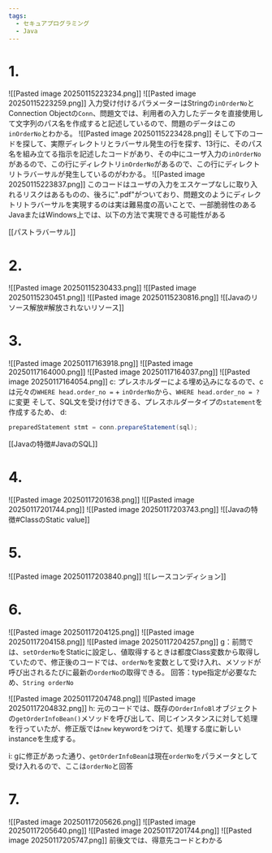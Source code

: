 ```yaml
---
tags:
  - セキュアプログラミング
  - Java
---
```


# 1.
![[Pasted image 20250115223234.png]]
![[Pasted image 20250115223259.png]]
入力受け付けるパラメーターはStringの`inOrderNo`とConnection Objectの`Conn`、問題文では、利用者の入力したデータを直接使用して文字列のパス名を作成すると記述しているので、問題のデータはこの`inOrderNo`とわかる。
![[Pasted image 20250115223428.png]]
そして下のコードを探して、実際ディレクトリとラバーサル発生の行を探す、13行に、そのパス名を組み立てる指示を記述したコードがあり、その中にユーザ入力の`inOrderNo`があるので、この行にディレクトリ`inOrderNo`があるので、この行にディレクトリトラバーサルが発生しているのがわかる。
![[Pasted image 20250115223837.png]]
このコードはユーザの入力をエスケープなしに取り入れるリスクはあるものの、後ろに".pdf"がついており、問題文のようにディレクトリトラバーサルを実現するのは実は難易度の高いことで、一部脆弱性のあるJavaまたはWindows上では、以下の方法で実現できる可能性がある

[[パストラバーサル]]

# 2.
![[Pasted image 20250115230433.png]]
![[Pasted image 20250115230451.png]]
![[Pasted image 20250115230816.png]]
![[Javaのリソース解放#解放されないリソース]]

# 3.
![[Pasted image 20250117163918.png]]
![[Pasted image 20250117164000.png]]
![[Pasted image 20250117164037.png]]
![[Pasted image 20250117164054.png]]
c:
プレスホルダーによる埋め込みになるので、cは元々の`WHERE head.order_no =` + `inOrderNo`から、`WHERE head.order_no = ?`に変更
そして、SQL文を受け付けできる、プレスホルダータイプの`statement`を作成するため、
d:
```java
preparedStatement stmt = conn.prepareStatement(sql);
```
[[Javaの特徴#JavaのSQL]]

# 4.
![[Pasted image 20250117201638.png]]
![[Pasted image 20250117201744.png]]
![[Pasted image 20250117203743.png]]
![[Javaの特徴#ClassのStatic value]]

# 5.
![[Pasted image 20250117203840.png]]
![[レースコンディション]]

# 6.
![[Pasted image 20250117204125.png]]
![[Pasted image 20250117204158.png]]
![[Pasted image 20250117204257.png]]
g：前問では、`setOrderNo`をStaticに設定し、値取得するときは都度Class変数から取得していたので、修正後のコードでは、`orderNo`を変数として受け入れ、メソッドが呼び出されるたびに最新の`orderNo`の取得できる。
回答：type指定が必要なため、`String orderNo`

![[Pasted image 20250117204748.png]]
![[Pasted image 20250117204832.png]]
h:
元のコードでは、既存の`OrderInfoBl`オブジェクトの`getOrderInfoBean()`メソッドを呼び出して、同じインスタンスに対して処理を行っていたが、修正版では`new` keywordをつけて、処理する度に新しいinstanceを生成する。

i:
gに修正があった通り、`getOrderInfoBean`は現在`orderNo`をパラメータとして受け入れるので、ここは`orderNo`と回答

# 7.
![[Pasted image 20250117205626.png]]
![[Pasted image 20250117205640.png]]
![[Pasted image 20250117201744.png]]
![[Pasted image 20250117205747.png]]
前後文では、得意先コードとわかる